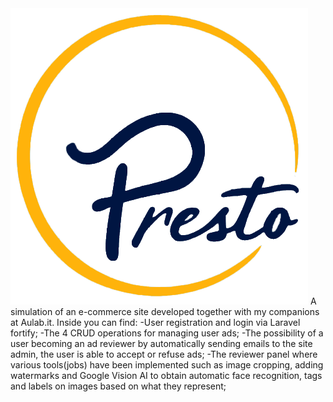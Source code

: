 <img src="./resources/img/logo.png">
A simulation of an e-commerce site developed together with my companions at Aulab.it.
Inside you can find:
-User registration and login via Laravel fortify;
-The 4 CRUD operations for managing user ads;
-The possibility of a user becoming an ad reviewer by automatically sending emails to the site admin, the user is able to accept or refuse ads;
-The reviewer panel where various tools(jobs) have been implemented such as image cropping, adding watermarks and Google Vision AI to obtain automatic face recognition, tags and labels on images based on what they represent;
